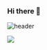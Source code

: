 ### Hi there 👋




![header](https://capsule-render.vercel.app/api?type=waving&color=C4DEEE&height=300&section=header&StrokeWidth=2&text=Seoyun💫&fontColor=78AAC3&fontSize=70&fontAlign=75&animation=fadeIn)


<img src="https://img.shields.io/badge/-C-DCCBED"/>



<!--
**ksyeun/ksyeun** is a ✨ _special_ ✨ repository because its `README.md` (this file) appears on your GitHub profile.

Here are some ideas to get you started:


- 🔭 I’m currently working on ...
- 🌱 I’m currently learning ...
- 👯 I’m looking to collaborate on ...
- 🤔 I’m looking for help with ...
- 💬 Ask me about ...
- 📫 How to reach me: ...
- 😄 Pronouns: ...
- ⚡ Fun fact: ...
-->
